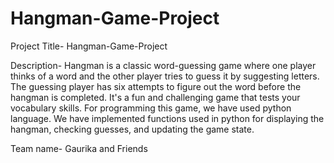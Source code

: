 # Hangman-Game-Project
Project Title- Hangman-Game-Project

Description- Hangman is a classic word-guessing game where one player thinks of a word and the other player tries to guess it by suggesting letters. 
The guessing player has six attempts to figure out the word before the hangman is completed. It's a fun and challenging game that tests your vocabulary skills.
For programming this game, we have used python language. We have implemented functions used in python for displaying the hangman, checking guesses, and updating the game state.

Team name- Gaurika and Friends


